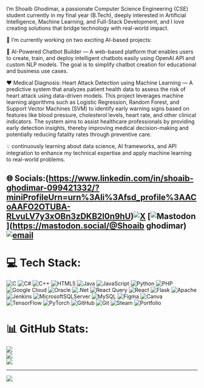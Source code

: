 I’m Shoaib Ghodimar, a passionate Computer Science Engineering (CSE) student currently in my final year (B.Tech), deeply interested in Artificial Intelligence, Machine Learning, and Full-Stack Development, and I love creating solutions that bridge technology with real-world impact.

🚀 I’m currently working on two exciting AI-based projects:

🧠 AI-Powered Chatbot Builder — A web-based platform that enables users to create, train, and deploy intelligent chatbots easily using OpenAI API and custom NLP models. The goal is to simplify chatbot creation for educational and business use cases.

❤️ Medical Diagnosis: Heart Attack Detection using Machine Learning — A predictive system that analyzes patient health data to assess the risk of heart attack using data-driven models.
This project leverages machine learning algorithms such as Logistic Regression, Random Forest, and Support Vector Machines (SVM) to identify early warning signs based on features like blood pressure, cholesterol levels, heart rate, and other clinical indicators.
The system aims to assist healthcare professionals by providing early detection insights, thereby improving medical decision-making and potentially reducing fatality rates through preventive care.

💡 continuously learning about data science, AI frameworks, and API integration to enhance my technical expertise and apply machine learning to real-world problems.


## 🌐 Socials:(https://www.linkedin.com/in/shoaib-ghodimar-099421332/?miniProfileUrn=urn%3Ali%3Afsd_profile%3AACoAAFO2OTUBA-RLvuLV7y3xOBn3zDKB2l0n9hU)[![X](https://img.shields.io/badge/X-black.svg?logo=X&logoColor=white)](https://x.com/@shoaib31372) [![Mastodon](https://img.shields.io/badge/-MASTODON-%232B90D9?logo=mastodon&logoColor=white)](https://mastodon.social/@Shoaib ghodimar) [![email](https://img.shields.io/badge/Email-D14836?logo=gmail&logoColor=white)](mailto:shoaibghodimar2@gmail.com) 

# 💻 Tech Stack:
![C](https://img.shields.io/badge/c-%2300599C.svg?style=for-the-badge&logo=c&logoColor=white) ![C#](https://img.shields.io/badge/c%23-%23239120.svg?style=for-the-badge&logo=csharp&logoColor=white) ![C++](https://img.shields.io/badge/c++-%2300599C.svg?style=for-the-badge&logo=c%2B%2B&logoColor=white) ![HTML5](https://img.shields.io/badge/html5-%23E34F26.svg?style=for-the-badge&logo=html5&logoColor=white) ![Java](https://img.shields.io/badge/java-%23ED8B00.svg?style=for-the-badge&logo=openjdk&logoColor=white) ![JavaScript](https://img.shields.io/badge/javascript-%23323330.svg?style=for-the-badge&logo=javascript&logoColor=%23F7DF1E) ![Python](https://img.shields.io/badge/python-3670A0?style=for-the-badge&logo=python&logoColor=ffdd54) ![PHP](https://img.shields.io/badge/php-%23777BB4.svg?style=for-the-badge&logo=php&logoColor=white) ![Google Cloud](https://img.shields.io/badge/GoogleCloud-%234285F4.svg?style=for-the-badge&logo=google-cloud&logoColor=white) ![Oracle](https://img.shields.io/badge/Oracle-F80000?style=for-the-badge&logo=oracle&logoColor=white) ![.Net](https://img.shields.io/badge/.NET-5C2D91?style=for-the-badge&logo=.net&logoColor=white) ![React Query](https://img.shields.io/badge/-React%20Query-FF4154?style=for-the-badge&logo=react%20query&logoColor=white) ![React](https://img.shields.io/badge/react-%2320232a.svg?style=for-the-badge&logo=react&logoColor=%2361DAFB) ![Flask](https://img.shields.io/badge/flask-%23000.svg?style=for-the-badge&logo=flask&logoColor=white) ![Apache](https://img.shields.io/badge/apache-%23D42029.svg?style=for-the-badge&logo=apache&logoColor=white) ![Jenkins](https://img.shields.io/badge/jenkins-%232C5263.svg?style=for-the-badge&logo=jenkins&logoColor=white) ![MicrosoftSQLServer](https://img.shields.io/badge/Microsoft%20SQL%20Server-CC2927?style=for-the-badge&logo=microsoft%20sql%20server&logoColor=white) ![MySQL](https://img.shields.io/badge/mysql-4479A1.svg?style=for-the-badge&logo=mysql&logoColor=white) ![Figma](https://img.shields.io/badge/figma-%23F24E1E.svg?style=for-the-badge&logo=figma&logoColor=white) ![Canva](https://img.shields.io/badge/Canva-%2300C4CC.svg?style=for-the-badge&logo=Canva&logoColor=white) ![TensorFlow](https://img.shields.io/badge/TensorFlow-%23FF6F00.svg?style=for-the-badge&logo=TensorFlow&logoColor=white) ![PyTorch](https://img.shields.io/badge/PyTorch-%23EE4C2C.svg?style=for-the-badge&logo=PyTorch&logoColor=white) ![GitHub](https://img.shields.io/badge/github-%23121011.svg?style=for-the-badge&logo=github&logoColor=white) ![Git](https://img.shields.io/badge/git-%23F05033.svg?style=for-the-badge&logo=git&logoColor=white) ![Steam](https://img.shields.io/badge/steam-%23000000.svg?style=for-the-badge&logo=steam&logoColor=white) ![Portfolio](https://img.shields.io/badge/Portfolio-%23000000.svg?style=for-the-badge&logo=firefox&logoColor=#FF7139)
# 📊 GitHub Stats:
![](https://github-readme-stats.vercel.app/api?username=shoaib1716&theme=dark&hide_border=false&include_all_commits=true&count_private=true)<br/>
![](https://nirzak-streak-stats.vercel.app/?user=shoaib1716&theme=dark&hide_border=false)<br/>
![](https://github-readme-stats.vercel.app/api/top-langs/?username=shoaib1716&theme=dark&hide_border=false&include_all_commits=true&count_private=true&layout=compact)

---
[![](https://visitcount.itsvg.in/api?id=shoaib1716&icon=0&color=0)](https://visitcount.itsvg.in)

<!-- Proudly created with GPRM ( https://gprm.itsvg.in ) -->
